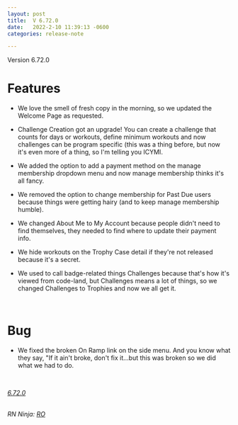 ```yaml
---
layout: post
title:  V 6.72.0
date:   2022-2-10 11:39:13 -0600
categories: release-note

---
```

Version 6.72.0  

# Features
- We love the smell of fresh copy in the morning, so we updated the Welcome Page as requested. 

- Challenge Creation got an upgrade! You can create a challenge that counts for days or workouts, define minimum workouts and now challenges can be program specific (this was a thing before, but now it's even more of a thing, so I'm telling you ICYMI.

- We added the option to add a payment method on the manage membership dropdown menu and now manage membership thinks it's all fancy. 

- We removed the option to change membership for Past Due users because things were getting hairy (and to keep manage membership humble). 

- We changed About Me to My Account because people didn't need to find themselves, they needed to find where to update their payment info. 

- We hide workouts on the Trophy Case detail if they're not released because it's a secret. 

- We used to call badge-related things Challenges because that's how it's viewed from code-land, but Challenges means a lot of things, so we changed Challenges to Trophies and now we all get it.

<br/>

# Bug

- We fixed the broken On Ramp link on the side menu. And you know what they say, "If it ain't broke, don't fix it…but this was broken so we did what we had to do.



<br/>


*[6.72.0](https://github.com/streetparking/my-streetparking/releases/tag/v6.72.0)*
<br/>
<br/>

_RN Ninja: [RO](https://github.com/robyanna)_
 
 
 